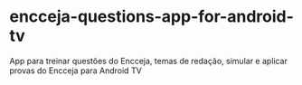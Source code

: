 # encceja-questions-app-for-android-tv
App para treinar questões do Encceja, temas de redação, simular e aplicar provas do Encceja para Android TV
